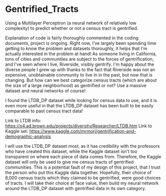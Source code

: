 # Gentrified_Tracts
Using a Multilayer Perceptron (a neural network of relatively low complexity) to predict whether or not a census tract is gentrified.

Explanation of code is fairly thoroughly commented in the coding documents, project is ongoing.
Right now, I've largely been spending time getting to know the problem and datasets thoroughly, 
it helps that I'm actually interested in the problem at hand! As someone living in California,
tons of cities and communities are subject to the forces of gentrification, and I've seen where
I live, Riverside, visibly gentrify. I'm happy about the diverse people I grew up with thanks to
the fact that Riverside was not an expensive, unobtainable community to live in in the past, but
now that is changing. But how can we best categorize census tracts (which are about the size of
a large neighborhood) as gentrified or not? Use a massive dataset and neural networks of course!

I found the LTDB_DP dataset while looking for census data to use, and it is even more useful in
that the LTDB_DP dataset has been built to be easily comparable to past census tract data!

Link to LTDB info: https://s4.ad.brown.edu/projects/diversity/Researcher/LTDB.htm
Link to Kaggle set: https://www.kaggle.com/mrmorj/gentrification-and-demographic-analysis

I will use the LTDB_DP dataset most, as it has credibility with the professors who have created
this dataset, while the Kaggle dataset isn't too transparent on where each piece of data comes
from. Therefore, the Kaggle dataset will only be used to give me census tracts of gentrified
communities. This is a potential fault of my design of this project, that I trust the person who
put this Kaggle data together. Hopefully, their choice of 8,000 census tracts which they claimed
to be gentrified, were good choices of tracts. I will take their choice at face value, then
build my neural network around the LTDB_DP dataset with gentrified data in its own category.
